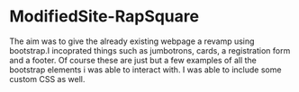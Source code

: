 # ModifiedSite-RapSquare
The aim was to give the already existing webpage a revamp using bootstrap.I incoprated things such as jumbotrons, cards, a registration form and a footer. Of course these are just but a few examples of all the bootstrap elements i was able to interact with. I was able to include some custom CSS as well. 
